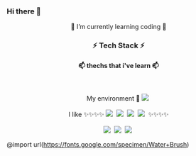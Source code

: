 ### Hi there 👋
<p align="center">
🌱 I’m currently learning coding 🌱
</p>
<h3 align="center"> ⚡ Tech Stack ⚡<br>
  <h4 align="center"> 📫 thechs that i've learn 📫</h4><br>
 
<p align="center">
    My environment 👯
    <img src="https://img.shields.io/badge/Jupyter-F37626?style=flat-square&logo=Jupyter&logoColor=white"/></a>&nbsp 
    <br><br>
    I like ✨✨✨✨    
    <img src="https://img.shields.io/badge/Python-3776AB?style=flat-square&logo=Python&logoColor=white"/></a>&nbsp 
    <img src="https://img.shields.io/badge/TensorFlow-FF6F00?style=flat-square&logo=TensorFlow&logoColor=white"/></a>&nbsp 
    <img src="https://img.shields.io/badge/pandas-150458?style=flat-square&logo=pandas&logoColor=white"/></a>&nbsp 
    <img src="https://img.shields.io/badge/Jordan-000000?style=flat-square&logo=Jordan&logoColor=white"/></a>&nbsp 
    ✨✨✨✨<br><br>
    <img src="https://img.shields.io/badge/C-ABB9CC?style=flat-square&logo=C&logoColor=white"/></a>&nbsp
    <img src="https://img.shields.io/badge/Java-007396?style=flat-square&logo=Java&logoColor=white"/></a>&nbsp
    <img src="https://img.shields.io/badge/C++-00599C?style=flat-square&logo=C%2B%2B&logoColor=white"/></a>&nbsp 
</p>

  
  
@import url(https://fonts.google.com/specimen/Water+Brush)
<!--
**saidsame/saidsame** is a ✨ _special_ ✨ repository because its `README.md` (this file) appears on your GitHub profile.

Here are some ideas to get you started:

- 🔭 I’m currently working on ...
- 
- 👯 I’m looking to collaborate on ...
- 🤔 I’m looking for help with ...
- 💬 Ask me about ...
- 📫 How to reach me: ...
- 😄 Pronouns: ...
- ⚡ Fun fact: ...
-->
